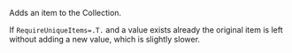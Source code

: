 ﻿Adds an item to the Collection.If `RequireUniqueItems=.T.` and a value exists already the original item is left without adding a new value, which is slightly slower.
